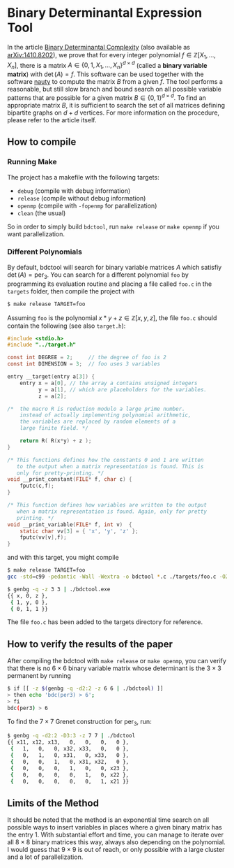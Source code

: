 # Binary Determinantal Expression Tool

In the article [Binary Determinantal Complexity](http://dx.doi.org/10.1016/j.laa.2016.04.027) (also available as [arXiv:1410.8202](https://arxiv.org/abs/1410.8202)), we prove that for every integer polynomial $f\in\mathbb{Z}[X_1,\ldots,X_n]$, there is a matrix $A\in\{0,1,X_1,\ldots,X_n\}^{d\times d}$ (called a **binary variable matrix**) with $\det(A)=f$. This software can be used together with the software [nauty](http://pallini.di.uniroma1.it/) to compute the matrix $B$ from a given $f$. The tool performs a reasonable, but still slow branch and bound search on all possible variable patterns that are possible for a given matrix $B\in\{0,1\}^{d\times d}$. To find an appropriate matrix $B$, it is sufficient to search the set of all matrices defining bipartite graphs on $d+d$ vertices. For more information on the procedure, please refer to the article itself.

## How to compile

### Running Make
The project has a makefile with the following targets:
* `debug` (compile with debug information)
* `release` (compile without debug information)
* `openmp` (compile with `-fopenmp` for parallelization)
* `clean` (the usual)

So in order to simply build `bdctool`, run `make release` or `make openmp` if you want parallelization.

### Different Polynomials
By default, bdctool will search for binary variable matrices $A$ which satisfiy $\det(A)=\operatorname{per}_3$. You can search for a different polynomial `foo` by programming its evaluation routine and placing a file called `foo.c` in the `targets` folder, then compile the project with
```bash
$ make release TARGET=foo
```
Assuming `foo` is the polynomial $x*y+z\in\mathbb{Z}[x,y,z]$, the file `foo.c` should contain the following (see also `target.h`):
```c
#include <stdio.h>
#include "../target.h"

const int DEGREE = 2;     // the degree of foo is 2
const int DIMENSION = 3;  // foo uses 3 variables

entry __target(entry a[3]) {
    entry x = a[0], // the array a contains unsigned integers
          y = a[1], // which are placeholders for the variables.
          z = a[2]; 

/*  the macro R is reduction modulo a large prime number.
    instead of actually implementing polynomial arithmetic,
    the variables are replaced by random elements of a 
    large finite field. */

    return R( R(x*y) + z );
}

/* This functions defines how the constants 0 and 1 are written 
   to the output when a matrix representation is found. This is
   only for pretty-printing. */
void __print_constant(FILE* f, char c) {
    fputc(c,f);
}

/* This function defines how variables are written to the output
   when a matrix representation is found. Again, only for pretty
   printing. */
void __print_variable(FILE* f, int v)  {
    static char vv[3] = { 'x', 'y', 'z' };
    fputc(vv[v],f);
}
```
and with this target, you might compile
```bash
$ make release TARGET=foo
gcc -std=c99 -pedantic -Wall -Wextra -o bdctool *.c ./targets/foo.c -O2

$ genbg -q -z 3 3 | ./bdctool.exe
{{ x, 0, z },
 { 1, y, 0 },
 { 0, 1, 1 }}
```
The file `foo.c` has been added to the targets directory for reference.

## How to verify the results of the paper

After compiling the bdctool with `make release` or `make openmp`, you can verify that there is no $6\times6$ binary variable matrix whose determinant is the $3\times3$ permanent by running
```bash
$ if [[ -z $(genbg -q -d2:2 -z 6 6 | ./bdctool) ]]
> then echo 'bdc(per3) > 6';
> fi
bdc(per3) > 6
```
To find the $7\times7$ Grenet construction for $\operatorname{per}_3$, run:
```bash
$ genbg -q -d2:2 -D3:3 -z 7 7 | ./bdctool
{{ x11, x12, x13,   0,   0,   0,   0 },
 {   1,   0,   0, x32, x33,   0,   0 },
 {   0,   1,   0, x31,   0, x33,   0 },
 {   0,   0,   1,   0, x31, x32,   0 },
 {   0,   0,   0,   1,   0,   0, x23 },
 {   0,   0,   0,   0,   1,   0, x22 },
 {   0,   0,   0,   0,   0,   1, x21 }}
```

## Limits of the Method

It should be noted that the method is an exponential time search on all possible ways to insert variables in places where a given binary matrix has the entry 1. With substantial effort and time, you can manage to iterate over all $8\times 8$ binary matrices this way, always also depending on the polynomial. I would guess that $9\times 9$ is out of reach, or only possible with a large cluster and a lot of parallelization. 
